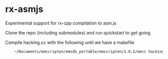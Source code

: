 rx-asmjs
========

Experimental support for rx-cpp compilation to asm.js

Clone the repo (including submodules) and run quickstart to get going.

Compile hacking.cc with the following until we have a makefile

```bash
    ~/Documents/emscripten/emsdk_portable/emscripten/1.8.2/emcc hacking.cc -std=c++11
